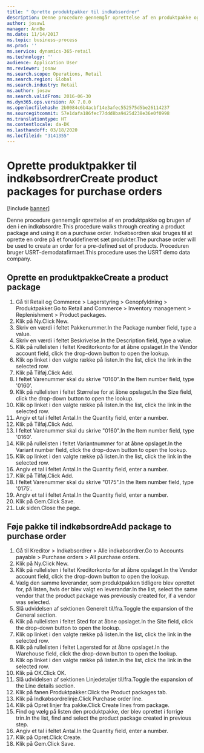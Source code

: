 ```yaml
---
title: " Oprette produktpakker til indkøbsordrer"
description: Denne procedure gennemgår oprettelse af en produktpakke og brugen af den i en indkøbsordre.
author: josaw1
manager: AnnBe
ms.date: 11/14/2017
ms.topic: business-process
ms.prod: ''
ms.service: dynamics-365-retail
ms.technology: ''
audience: Application User
ms.reviewer: josaw
ms.search.scope: Operations, Retail
ms.search.region: Global
ms.search.industry: Retail
ms.author: josaw
ms.search.validFrom: 2016-06-30
ms.dyn365.ops.version: AX 7.0.0
ms.openlocfilehash: 2b0084c6b4acbf14e3afec552575d5be26114237
ms.sourcegitcommit: 57e1dafa186fec77ddd8ba9425d238e36e0f0998
ms.translationtype: HT
ms.contentlocale: da-DK
ms.lasthandoff: 03/18/2020
ms.locfileid: "3141355"
---
```

# <a name="create-product-packages-for-purchase-orders"></a><span data-ttu-id="e0435-103"> Oprette produktpakker til indkøbsordrer</span><span class="sxs-lookup"><span data-stu-id="e0435-103">Create product packages for purchase orders</span></span>

[!include [banner](../includes/banner.md)]

<span data-ttu-id="e0435-104">Denne procedure gennemgår oprettelse af en produktpakke og brugen af den i en indkøbsordre.</span><span class="sxs-lookup"><span data-stu-id="e0435-104">This procedure walks through creating a product package and using it on a purchase order.</span></span> <span data-ttu-id="e0435-105">Indkøbsordren skal bruges til at oprette en ordre på et foruddefineret sæt produkter.</span><span class="sxs-lookup"><span data-stu-id="e0435-105">The purchase order will be used to create an order for a pre-defined set of products.</span></span> <span data-ttu-id="e0435-106">Proceduren bruger USRT-demodatafirmaet.</span><span class="sxs-lookup"><span data-stu-id="e0435-106">This procedure uses the USRT demo data company.</span></span>


## <a name="create-a-product-package"></a><span data-ttu-id="e0435-107">Oprette en produktpakke</span><span class="sxs-lookup"><span data-stu-id="e0435-107">Create a product package</span></span>
1. <span data-ttu-id="e0435-108">Gå til Retail og Commerce > Lagerstyring > Genopfyldning > Produktpakker.</span><span class="sxs-lookup"><span data-stu-id="e0435-108">Go to Retail and Commerce > Inventory management > Replenishment > Product packages.</span></span>
2. <span data-ttu-id="e0435-109">Klik på Ny.</span><span class="sxs-lookup"><span data-stu-id="e0435-109">Click New.</span></span>
3. <span data-ttu-id="e0435-110">Skriv en værdi i feltet Pakkenummer.</span><span class="sxs-lookup"><span data-stu-id="e0435-110">In the Package number field, type a value.</span></span>
4. <span data-ttu-id="e0435-111">Skriv en værdi i feltet Beskrivelse.</span><span class="sxs-lookup"><span data-stu-id="e0435-111">In the Description field, type a value.</span></span>
5. <span data-ttu-id="e0435-112">Klik på rullelisten i feltet Kreditorkonto for at åbne opslaget.</span><span class="sxs-lookup"><span data-stu-id="e0435-112">In the Vendor account field, click the drop-down button to open the lookup.</span></span>
6. <span data-ttu-id="e0435-113">Klik op linket i den valgte række på listen.</span><span class="sxs-lookup"><span data-stu-id="e0435-113">In the list, click the link in the selected row.</span></span>
7. <span data-ttu-id="e0435-114">Klik på Tilføj.</span><span class="sxs-lookup"><span data-stu-id="e0435-114">Click Add.</span></span>
8. <span data-ttu-id="e0435-115">I feltet Varenummer skal du skrive "0160".</span><span class="sxs-lookup"><span data-stu-id="e0435-115">In the Item number field, type '0160'.</span></span>
9. <span data-ttu-id="e0435-116">Klik på rullelisten i feltet Størrelse for at åbne opslaget.</span><span class="sxs-lookup"><span data-stu-id="e0435-116">In the Size field, click the drop-down button to open the lookup.</span></span>
10. <span data-ttu-id="e0435-117">Klik op linket i den valgte række på listen.</span><span class="sxs-lookup"><span data-stu-id="e0435-117">In the list, click the link in the selected row.</span></span>
11. <span data-ttu-id="e0435-118">Angiv et tal i feltet Antal.</span><span class="sxs-lookup"><span data-stu-id="e0435-118">In the Quantity field, enter a number.</span></span>
12. <span data-ttu-id="e0435-119">Klik på Tilføj.</span><span class="sxs-lookup"><span data-stu-id="e0435-119">Click Add.</span></span>
13. <span data-ttu-id="e0435-120">I feltet Varenummer skal du skrive "0160".</span><span class="sxs-lookup"><span data-stu-id="e0435-120">In the Item number field, type '0160'.</span></span>
14. <span data-ttu-id="e0435-121">Klik på rullelisten i feltet Variantnummer for at åbne opslaget.</span><span class="sxs-lookup"><span data-stu-id="e0435-121">In the Variant number field, click the drop-down button to open the lookup.</span></span>
15. <span data-ttu-id="e0435-122">Klik op linket i den valgte række på listen.</span><span class="sxs-lookup"><span data-stu-id="e0435-122">In the list, click the link in the selected row.</span></span>
16. <span data-ttu-id="e0435-123">Angiv et tal i feltet Antal.</span><span class="sxs-lookup"><span data-stu-id="e0435-123">In the Quantity field, enter a number.</span></span>
17. <span data-ttu-id="e0435-124">Klik på Tilføj.</span><span class="sxs-lookup"><span data-stu-id="e0435-124">Click Add.</span></span>
18. <span data-ttu-id="e0435-125">I feltet Varenummer skal du skrive "0175".</span><span class="sxs-lookup"><span data-stu-id="e0435-125">In the Item number field, type '0175'.</span></span>
19. <span data-ttu-id="e0435-126">Angiv et tal i feltet Antal.</span><span class="sxs-lookup"><span data-stu-id="e0435-126">In the Quantity field, enter a number.</span></span>
20. <span data-ttu-id="e0435-127">Klik på Gem.</span><span class="sxs-lookup"><span data-stu-id="e0435-127">Click Save.</span></span>
21. <span data-ttu-id="e0435-128">Luk siden.</span><span class="sxs-lookup"><span data-stu-id="e0435-128">Close the page.</span></span>

## <a name="add-package-to-purchase-order"></a><span data-ttu-id="e0435-129">Føje pakke til indkøbsordre</span><span class="sxs-lookup"><span data-stu-id="e0435-129">Add package to purchase order</span></span>
1. <span data-ttu-id="e0435-130">Gå til Kreditor > Indkøbsordrer > Alle indkøbsordrer.</span><span class="sxs-lookup"><span data-stu-id="e0435-130">Go to Accounts payable > Purchase orders > All purchase orders.</span></span>
2. <span data-ttu-id="e0435-131">Klik på Ny.</span><span class="sxs-lookup"><span data-stu-id="e0435-131">Click New.</span></span>
3. <span data-ttu-id="e0435-132">Klik på rullelisten i feltet Kreditorkonto for at åbne opslaget.</span><span class="sxs-lookup"><span data-stu-id="e0435-132">In the Vendor account field, click the drop-down button to open the lookup.</span></span>
4. <span data-ttu-id="e0435-133">Vælg den samme leverandør, som produktpakken tidligere blev oprettet for, på listen, hvis der blev valgt en leverandør.</span><span class="sxs-lookup"><span data-stu-id="e0435-133">In the list, select the same vendor that the product package was previously created for, if a vendor was selected.</span></span>
5. <span data-ttu-id="e0435-134">Slå udvidelsen af sektionen Generelt til/fra.</span><span class="sxs-lookup"><span data-stu-id="e0435-134">Toggle the expansion of the General section.</span></span>
6. <span data-ttu-id="e0435-135">Klik på rullelisten i feltet Sted for at åbne opslaget.</span><span class="sxs-lookup"><span data-stu-id="e0435-135">In the Site field, click the drop-down button to open the lookup.</span></span>
7. <span data-ttu-id="e0435-136">Klik op linket i den valgte række på listen.</span><span class="sxs-lookup"><span data-stu-id="e0435-136">In the list, click the link in the selected row.</span></span>
8. <span data-ttu-id="e0435-137">Klik på rullelisten i feltet Lagersted for at åbne opslaget.</span><span class="sxs-lookup"><span data-stu-id="e0435-137">In the Warehouse field, click the drop-down button to open the lookup.</span></span>
9. <span data-ttu-id="e0435-138">Klik op linket i den valgte række på listen.</span><span class="sxs-lookup"><span data-stu-id="e0435-138">In the list, click the link in the selected row.</span></span>
10. <span data-ttu-id="e0435-139">Klik på OK.</span><span class="sxs-lookup"><span data-stu-id="e0435-139">Click OK.</span></span>
11. <span data-ttu-id="e0435-140">Slå udvidelsen af sektionen Linjedetaljer til/fra.</span><span class="sxs-lookup"><span data-stu-id="e0435-140">Toggle the expansion of the Line details section.</span></span>
12. <span data-ttu-id="e0435-141">Klik på fanen Produktpakker.</span><span class="sxs-lookup"><span data-stu-id="e0435-141">Click the Product packages tab.</span></span>
13. <span data-ttu-id="e0435-142">Klik på Indkøbsordrelinje.</span><span class="sxs-lookup"><span data-stu-id="e0435-142">Click Purchase order line.</span></span>
14. <span data-ttu-id="e0435-143">Klik på Opret linjer fra pakke.</span><span class="sxs-lookup"><span data-stu-id="e0435-143">Click Create lines from package.</span></span>
15. <span data-ttu-id="e0435-144">Find og vælg på listen den produktpakke, der blev oprettet i forrige trin.</span><span class="sxs-lookup"><span data-stu-id="e0435-144">In the list, find and select the product package created in previous step.</span></span>
16. <span data-ttu-id="e0435-145">Angiv et tal i feltet Antal.</span><span class="sxs-lookup"><span data-stu-id="e0435-145">In the Quantity field, enter a number.</span></span>
17. <span data-ttu-id="e0435-146">Klik på Opret.</span><span class="sxs-lookup"><span data-stu-id="e0435-146">Click Create.</span></span>
18. <span data-ttu-id="e0435-147">Klik på Gem.</span><span class="sxs-lookup"><span data-stu-id="e0435-147">Click Save.</span></span>

